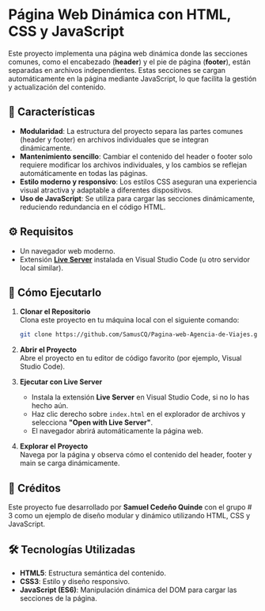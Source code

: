 # Página Web Dinámica con HTML, CSS y JavaScript

Este proyecto implementa una página web dinámica donde las secciones comunes, como el encabezado (**header**) y el pie de página (**footer**), están separadas en archivos independientes. Estas secciones se cargan automáticamente en la página mediante JavaScript, lo que facilita la gestión y actualización del contenido.

## 🚀 Características

- **Modularidad**: La estructura del proyecto separa las partes comunes (header y footer) en archivos individuales que se integran dinámicamente.
- **Mantenimiento sencillo**: Cambiar el contenido del header o footer solo requiere modificar los archivos individuales, y los cambios se reflejan automáticamente en todas las páginas.
- **Estilo moderno y responsivo**: Los estilos CSS aseguran una experiencia visual atractiva y adaptable a diferentes dispositivos.
- **Uso de JavaScript**: Se utiliza para cargar las secciones dinámicamente, reduciendo redundancia en el código HTML.

## ⚙️ Requisitos

- Un navegador web moderno.
- Extensión **[Live Server](https://marketplace.visualstudio.com/items?itemName=ritwickdey.LiveServer)** instalada en Visual Studio Code (u otro servidor local similar).

## 📝 Cómo Ejecutarlo

1. **Clonar el Repositorio**  
   Clona este proyecto en tu máquina local con el siguiente comando:  
   ```bash
   git clone https://github.com/SamusCQ/Pagina-web-Agencia-de-Viajes.git
   ```

2. **Abrir el Proyecto**  
   Abre el proyecto en tu editor de código favorito (por ejemplo, Visual Studio Code).

3. **Ejecutar con Live Server**  
   - Instala la extensión **Live Server** en Visual Studio Code, si no lo has hecho aún.  
   - Haz clic derecho sobre `index.html` en el explorador de archivos y selecciona **"Open with Live Server"**.
   - El navegador abrirá automáticamente la página web.

4. **Explorar el Proyecto**  
   Navega por la página y observa cómo el contenido del header, footer y main se carga dinámicamente.

## 🌟 Créditos

Este proyecto fue desarrollado por **Samuel Cedeño Quinde** con el grupo # 3 como un ejemplo de diseño modular y dinámico utilizando HTML, CSS y JavaScript.  

## 🛠️ Tecnologías Utilizadas

- **HTML5**: Estructura semántica del contenido.
- **CSS3**: Estilo y diseño responsivo.
- **JavaScript (ES6)**: Manipulación dinámica del DOM para cargar las secciones de la página.
